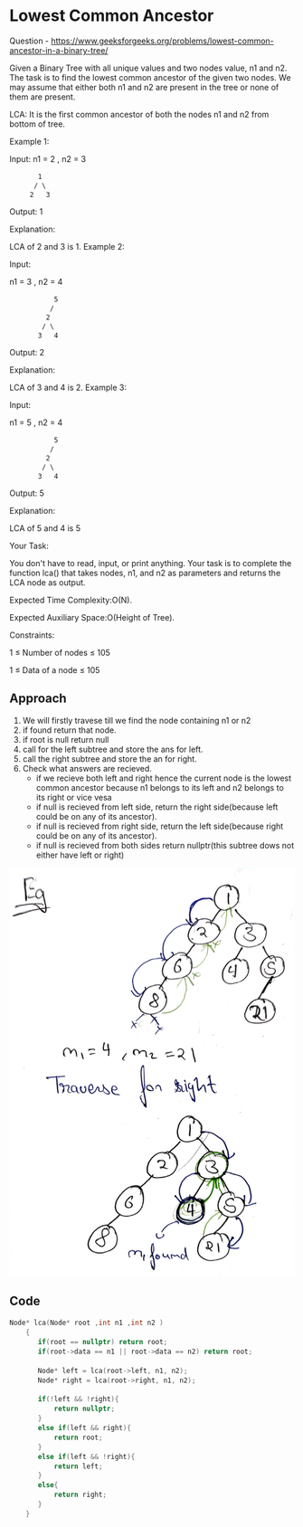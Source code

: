 # Lowest Common Ancestor
Question - https://www.geeksforgeeks.org/problems/lowest-common-ancestor-in-a-binary-tree/

Given a Binary Tree with all unique values and two nodes value, n1 and n2. The task is to find the lowest common ancestor of the given two nodes. We may assume that either both n1 and n2 are present in the tree or none of them are present.

LCA: It is the first common ancestor of both the nodes n1 and n2 from bottom of tree.

Example 1:

Input:
n1 = 2 , n2 = 3  
```
       1 
      / \ 
     2   3
```
Output: 1

Explanation:

LCA of 2 and 3 is 1.
Example 2:

Input:

n1 = 3 , n2 = 4
```
           5    
          /    
         2  
        / \  
       3   4
```
Output: 2

Explanation:

LCA of 3 and 4 is 2. 
Example 3:

Input:

n1 = 5 , n2 = 4
```
           5    
          /    
         2  
        / \  
       3   4
```
Output: 5

Explanation:

LCA of 5 and 4 is 5


Your Task:

You don't have to read, input, or print anything. Your task is to complete the function lca() that takes nodes, n1, and n2 as parameters and returns the LCA node as output. 

Expected Time Complexity:O(N).

Expected Auxiliary Space:O(Height of Tree).

Constraints:

1 ≤ Number of nodes ≤ 105

1 ≤ Data of a node ≤ 105

## Approach
1. We will firstly travese till we find the node containing n1 or n2
2. if found return that node.
3. if root is null return null
4. call for the left subtree and store the ans for left.
5. call the right subtree and store the an for right.
6. Check what answers are recieved.
    - if we recieve both left and right hence the current node is the lowest common ancestor because n1 belongs to its left and n2 belongs to its right or vice vesa
    - if null is recieved from left side, return the right side(because left could be on any of its ancestor).
    - if null  is recieved from right side, return the left side(because right could be on any of its ancestor).
    - if null is recieved from both sides return nullptr(this subtree dows not either have left or right)

![Example](./e.jpg)

## Code
```cpp
Node* lca(Node* root ,int n1 ,int n2 )
    {
       if(root == nullptr) return root;
       if(root->data == n1 || root->data == n2) return root;
       
       Node* left = lca(root->left, n1, n2);
       Node* right = lca(root->right, n1, n2);
       
       if(!left && !right){
           return nullptr;
       }
       else if(left && right){
           return root;
       }
       else if(left && !right){
           return left;
       }
       else{
           return right;
       }
    }
```